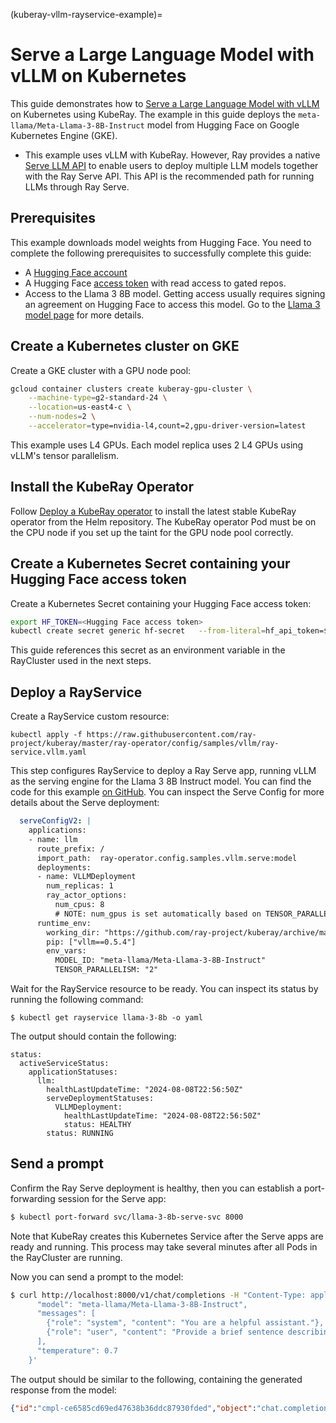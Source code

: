 (kuberay-vllm-rayservice-example)=

# Serve a Large Language Model with vLLM on Kubernetes

This guide demonstrates how to [Serve a Large Language Model with vLLM](https://docs.ray.io/en/latest/serve/tutorials/vllm-example.html) on Kubernetes using KubeRay. The example in this guide deploys the `meta-llama/Meta-Llama-3-8B-Instruct` model from Hugging Face on Google Kubernetes Engine (GKE).

* This example uses vLLM with KubeRay. However, Ray provides a native [Serve LLM API](_serving_llms) to enable users to deploy multiple LLM models together with the Ray Serve API. This API is the recommended path for running LLMs through Ray Serve.

## Prerequisites

This example downloads model weights from Hugging Face. You need to complete the following
prerequisites to successfully complete this guide:
* A [Hugging Face account](https://huggingface.co/)
* A Hugging Face [access token](https://huggingface.co/docs/hub/security-tokens) with read access to gated repos.
* Access to the Llama 3 8B model. Getting access usually requires signing an agreement on Hugging Face to access this model. Go to the [Llama 3 model page](https://huggingface.co/meta-llama/Meta-Llama-3-8B) for more details.

## Create a Kubernetes cluster on GKE

Create a GKE cluster with a GPU node pool:
```sh
gcloud container clusters create kuberay-gpu-cluster \
    --machine-type=g2-standard-24 \
    --location=us-east4-c \
    --num-nodes=2 \
    --accelerator=type=nvidia-l4,count=2,gpu-driver-version=latest
```

This example uses L4 GPUs. Each model replica uses 2 L4 GPUs using vLLM's tensor parallelism.

## Install the KubeRay Operator

Follow [Deploy a KubeRay operator](kuberay-operator-deploy) to install the latest stable KubeRay operator from the Helm repository.
The KubeRay operator Pod must be on the CPU node if you set up the taint for the GPU node pool correctly.

## Create a Kubernetes Secret containing your Hugging Face access token

Create a Kubernetes Secret containing your Hugging Face access token:
```sh
export HF_TOKEN=<Hugging Face access token>
kubectl create secret generic hf-secret   --from-literal=hf_api_token=${HF_TOKEN}   --dry-run=client -o yaml | kubectl apply -f -
```

This guide references this secret as an environment variable in the RayCluster used in the next steps.

## Deploy a RayService

Create a RayService custom resource:
```
kubectl apply -f https://raw.githubusercontent.com/ray-project/kuberay/master/ray-operator/config/samples/vllm/ray-service.vllm.yaml
```

This step configures RayService to deploy a Ray Serve app, running vLLM as the serving engine for the Llama 3 8B Instruct model. You can find the code for this example [on GitHub](https://github.com/ray-project/kuberay/blob/master/ray-operator/config/samples/vllm/serve.py).
You can inspect the Serve Config for more details about the Serve deployment:
```yaml
  serveConfigV2: |
    applications:
    - name: llm
      route_prefix: /
      import_path:  ray-operator.config.samples.vllm.serve:model
      deployments:
      - name: VLLMDeployment
        num_replicas: 1
        ray_actor_options:
          num_cpus: 8
          # NOTE: num_gpus is set automatically based on TENSOR_PARALLELISM
      runtime_env:
        working_dir: "https://github.com/ray-project/kuberay/archive/master.zip"
        pip: ["vllm==0.5.4"]
        env_vars:
          MODEL_ID: "meta-llama/Meta-Llama-3-8B-Instruct"
          TENSOR_PARALLELISM: "2"
```

Wait for the RayService resource to be ready. You can inspect its status by running the following command:
```
$ kubectl get rayservice llama-3-8b -o yaml
```

The output should contain the following:
```
status:
  activeServiceStatus:
    applicationStatuses:
      llm:
        healthLastUpdateTime: "2024-08-08T22:56:50Z"
        serveDeploymentStatuses:
          VLLMDeployment:
            healthLastUpdateTime: "2024-08-08T22:56:50Z"
            status: HEALTHY
        status: RUNNING
```

## Send a prompt

Confirm the Ray Serve deployment is healthy, then you can establish a port-forwarding session for the Serve app:

```sh
$ kubectl port-forward svc/llama-3-8b-serve-svc 8000
```

Note that KubeRay creates this Kubernetes Service after the Serve apps are ready and running.
This process may take several minutes after all Pods in the RayCluster are running.

Now you can send a prompt to the model:
```sh
$ curl http://localhost:8000/v1/chat/completions -H "Content-Type: application/json" -d '{
      "model": "meta-llama/Meta-Llama-3-8B-Instruct",
      "messages": [
        {"role": "system", "content": "You are a helpful assistant."},
        {"role": "user", "content": "Provide a brief sentence describing the Ray open-source project."}
      ],
      "temperature": 0.7
    }'
```

The output should be similar to the following, containing the generated response from the model:
```json
{"id":"cmpl-ce6585cd69ed47638b36ddc87930fded","object":"chat.completion","created":1723161873,"model":"meta-llama/Meta-Llama-3-8B-Instruct","choices":[{"index":0,"message":{"role":"assistant","content":"The Ray open-source project is a high-performance distributed computing framework that allows users to scale Python applications and machine learning models to thousands of nodes, supporting distributed data processing, distributed machine learning, and distributed analytics."},"logprobs":null,"finish_reason":"stop","stop_reason":null}],"usage":{"prompt_tokens":32,"total_tokens":74,"completion_tokens":42}}
```
